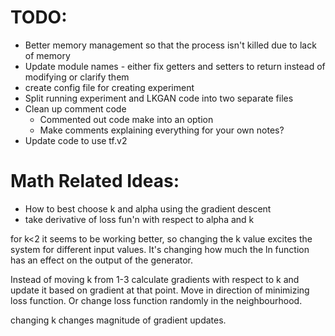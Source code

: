 TODO:
=====
- Better memory management so that the process isn't killed due to lack of memory
- Update module names - either fix getters and setters to return instead of modifying or clarify them
- create config file for creating experiment
- Split running experiment and LKGAN code into two separate files
- Clean up comment code
	- Commented out code make into an option
 	- Make comments explaining everything for your own notes?
- Update code to use tf.v2


Math Related Ideas:
===================
- How to best choose k and alpha using the gradient descent
- take derivative of loss fun'n with respect to alpha and k

for k<2 it seems to be working better, so changing the k value excites the system for different input values. It's changing how much the ln function has an effect on the output of the generator.

Instead of moving k from 1-3 calculate gradients with respect to k and update it based on gradient at that point. Move in direction of minimizing loss function. Or change loss function randomly in the neighbourhood. 

changing k changes magnitude of gradient updates. 